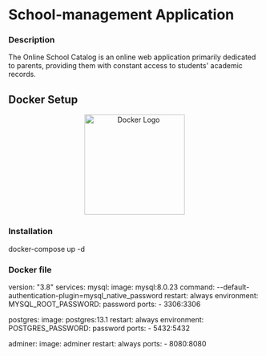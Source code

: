 # School-management Application
### Description

The Online School Catalog is an online web application primarily dedicated to parents, providing them with constant access to students' academic records.

## Docker Setup
<p align="center">
  <a href="https://www.docker.com/" target="blank"><img src="https://upload.wikimedia.org/wikipedia/commons/e/ea/Docker_%28container_engine%29_logo_%28cropped%29.png" width="200" alt="Docker Logo" /></a>
</p>

### Installation
docker-compose up -d


### Docker file

version: "3.8"
services:
  mysql:
    image: mysql:8.0.23
    command: --default-authentication-plugin=mysql_native_password
    restart: always
    environment:
      MYSQL_ROOT_PASSWORD: password
    ports:
      - 3306:3306

  postgres:
    image: postgres:13.1
    restart: always
    environment:
      POSTGRES_PASSWORD: password
    ports:
      - 5432:5432

  adminer:
    image: adminer
    restart: always
    ports:
      - 8080:8080
